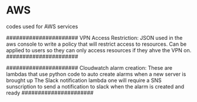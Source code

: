 # AWS
codes used for AWS services

######################
VPN Access Restriction:
JSON used in the aws console to write a policy that will restrict access to resources. Can be applied to users so they can only access resources if they ahve the VPN on. 
######################

######################
Cloudwatch alarm creation:
These are lambdas that use python code to auto create alarms when a new server is brought up
The Slack notification lambda one will require a SNS sunscription to send a notification to slack when the alarm is created and ready
######################
